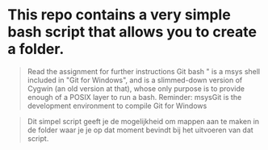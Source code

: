# This repo contains a very simple bash script that allows you to create a folder.
> Read the assignment for further instructions
> Git bash " is a msys shell included in "Git for Windows", and is a slimmed-down version of Cygwin (an old version at that), whose only purpose is to provide enough of a POSIX layer to run a bash. 
> Reminder: msysGit is the development environment to compile Git for Windows

> Dit simpel script geeft je de mogelijkheid om mappen aan te maken in de folder waar je je op dat moment bevindt bij het uitvoeren van dat script. 
